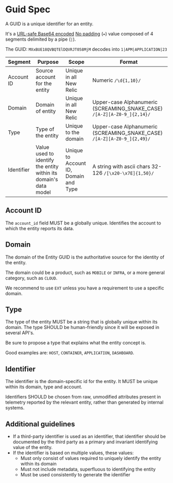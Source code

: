 # Guid Spec

A GUID is a unique identifier for an entity.

It's a [URL-safe Base64 encoded](https://tools.ietf.org/html/rfc3548#page-6) [No padding](https://tools.ietf.org/html/rfc7515#appendix-C) (`=`) value composed of 4 segments delimited by a pipe (`|`).

The GUID: `MXxBUE18QVBQTElDQVRJT058MjM` decodes into `1|APM|APPLICATION|23`


| Segment | Purpose | Scope | Format |
| ---- | ---- | ---- | ---- |
| Account ID | Source account for the entity | Unique in all New Relic | Numeric `/\d{1,10}/` |
| Domain | Domain of entity | Unique in all New Relic | Upper-case Alphanumeric (SCREAMING_SNAKE_CASE) `/[A-Z][A-Z0-9_]{2,14}/` |
| Type | Type of the entity | Unique to the domain | Upper-case Alphanumeric (SCREAMING_SNAKE_CASE) `/[A-Z][A-Z0-9_]{2,49}/` |
| Identifier | Value used to identify the entity within its domain's data model | Unique to Account ID, Domain and Type | A string with ascii chars 32-126 `/[\x20-\x7E]{1,50}/` |

## Account ID

The `account_id` field MUST be a globally unique.
Identifies the account to which the entity reports its data.

## Domain

The domain of the Entity GUID is the authoritative source for the
identity of the entity.

The domain could be a product, such as `MOBILE` or `INFRA`, or a more
general category, such as `CLOUD`.

We recommend to use `EXT` unless you have a requirement to use a specific domain.

## Type

The type of the entity MUST be a string that is globally unique within its domain.
The type SHOULD be human-friendly since it will be exposed in several API's.

Be sure to propose a type that explains what the entity concept is.

Good examples are: `HOST`, `CONTAINER`, `APPLICATION`, `DASHBOARD`.

## Identifier

The identifier is the domain-specific id for the entity. It MUST
be unique within its domain, type and account.

Identifiers SHOULD be chosen from raw, unmodified attributes present in
telemetry reported by the relevant entity, rather than generated
by internal systems.

## Additional guidelines

- If a third-party identifier is used as an identifier, that identifier
  should be documented by the third party as a primary and invariant
  identifying value of the entity.
- If the identifier is based on multiple values, these values:
    - Must only consist of values required to uniquely identify the
      entity within its domain
    - Must not include metadata, superfluous to identifying the entity
    - Must be used consistently to generate the identifier
